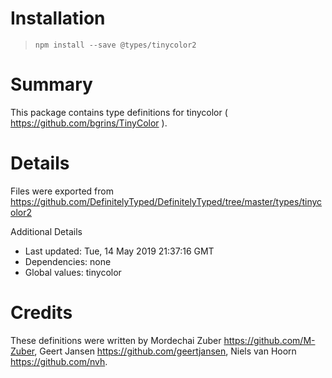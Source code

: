 # Installation
> `npm install --save @types/tinycolor2`

# Summary
This package contains type definitions for tinycolor ( https://github.com/bgrins/TinyColor ).

# Details
Files were exported from https://github.com/DefinitelyTyped/DefinitelyTyped/tree/master/types/tinycolor2

Additional Details
 * Last updated: Tue, 14 May 2019 21:37:16 GMT
 * Dependencies: none
 * Global values: tinycolor

# Credits
These definitions were written by Mordechai Zuber <https://github.com/M-Zuber>, Geert Jansen <https://github.com/geertjansen>, Niels van Hoorn <https://github.com/nvh>.
